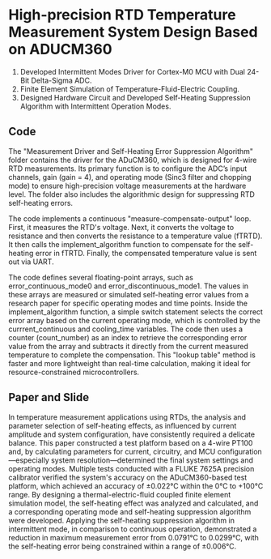 # High-precision RTD Temperature Measurement System Design Based on ADUCM360

1. Developed Intermittent Modes Driver for Cortex-M0 MCU with Dual 24-Bit Delta-Sigma ADC.
2. Finite Element Simulation of Temperature-Fluid-Electric Coupling. 
3. Designed Hardware Circuit and Developed Self-Heating Suppression Algorithm with Intermittent Operation Modes.

##  Code
The "Measurement Driver and Self-Heating Error Suppression Algorithm" folder contains the driver for the ADuCM360, which is designed for 4-wire RTD measurements. Its primary function is to configure the ADC’s input channels, gain (gain = 4), and operating mode (Sinc3 filter and chopping mode) to ensure high-precision voltage measurements at the hardware level. The folder also includes the algorithmic design for suppressing RTD self-heating errors.

The code implements a continuous "measure-compensate-output" loop. First, it measures the RTD's voltage. Next, it converts the voltage to resistance and then converts the resistance to a temperature value (fTRTD). It then calls the implement_algorithm function to compensate for the self-heating error in fTRTD. Finally, the compensated temperature value is sent out via UART.

The code defines several floating-point arrays, such as error_continuous_mode0 and error_discontinuous_mode1. The values in these arrays are measured or simulated self-heating error values from a research paper for specific operating modes and time points. Inside the implement_algorithm function, a simple switch statement selects the correct error array based on the current operating mode, which is controlled by the currrent_continuous and cooling_time variables. The code then uses a counter (count_number) as an index to retrieve the corresponding error value from the array and subtracts it directly from the current measured temperature to complete the compensation. This "lookup table" method is faster and more lightweight than real-time calculation, making it ideal for resource-constrained microcontrollers.

##  Paper and Slide

In temperature measurement applications using RTDs, the analysis and parameter selection of self-heating effects, as influenced by current amplitude and system configuration, have consistently required a delicate balance. This paper constructed a test platform based on a 4-wire PT100 and, by calculating parameters for current, circuitry, and MCU configuration—especially system resolution—determined the final system settings and operating modes. Multiple tests conducted with a FLUKE 7625A precision calibrator verified the system's accuracy on the ADuCM360-based test platform, which achieved an accuracy of ±0.022°C within the 0°C to +100°C range. By designing a thermal-electric-fluid coupled finite element simulation model, the self-heating effect was analyzed and calculated, and a corresponding operating mode and self-heating suppression algorithm were developed. Applying the self-heating suppression algorithm in intermittent mode, in comparison to continuous operation, demonstrated a reduction in maximum measurement error from 0.0791°C to 0.0299°C, with the self-heating error being constrained within a range of ±0.006°C.
